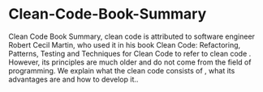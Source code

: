# Clean-Code-Book-Summary
Clean Code Book Summary, clean code is attributed to software engineer Robert Cecil Martin, who used it in his book Clean Code: Refactoring, Patterns, Testing and Techniques for Clean Code to refer to clean code . However, its principles are much older and do not come from the field of programming. We explain what the clean code consists of , what its advantages are and how to develop it..
